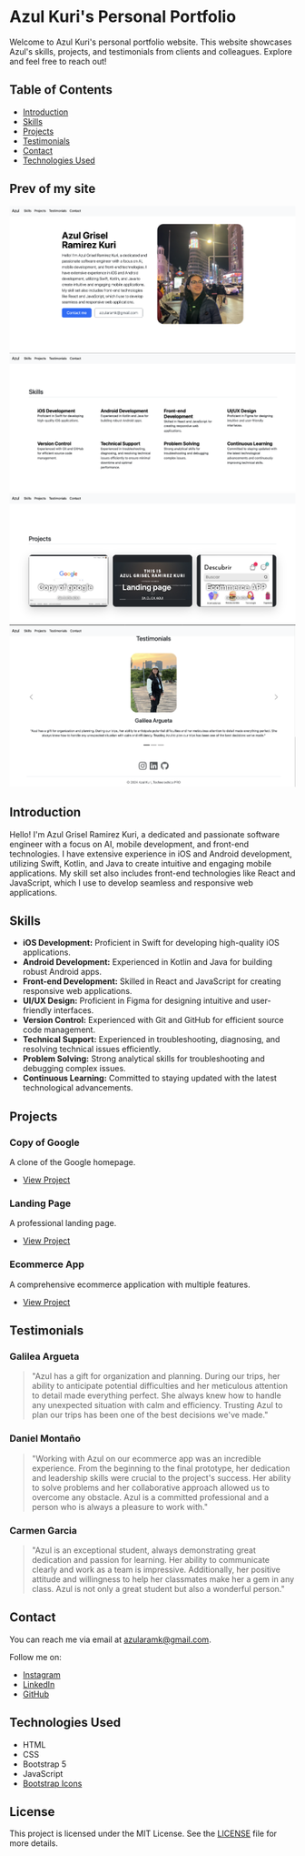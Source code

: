 # Azul Kuri's Personal Portfolio

Welcome to Azul Kuri's personal portfolio website. This website showcases Azul's skills, projects, and testimonials from clients and colleagues. Explore and feel free to reach out!

## Table of Contents

- [Introduction](#introduction)
- [Skills](#skills)
- [Projects](#projects)
- [Testimonials](#testimonials)
- [Contact](#contact)
- [Technologies Used](#technologies-used)

## Prev of my site
![Presentación](readme/presentacion.png)
![Habilidades](readme/skills.png)
![Proyectos](readme/projects.png)
![Testimonios](readme/testi.png)

## Introduction

Hello! I'm Azul Grisel Ramirez Kuri, a dedicated and passionate software engineer with a focus on AI, mobile development, and front-end technologies. I have extensive experience in iOS and Android development, utilizing Swift, Kotlin, and Java to create intuitive and engaging mobile applications. My skill set also includes front-end technologies like React and JavaScript, which I use to develop seamless and responsive web applications.

## Skills

- **iOS Development:** Proficient in Swift for developing high-quality iOS applications.
- **Android Development:** Experienced in Kotlin and Java for building robust Android apps.
- **Front-end Development:** Skilled in React and JavaScript for creating responsive web applications.
- **UI/UX Design:** Proficient in Figma for designing intuitive and user-friendly interfaces.
- **Version Control:** Experienced with Git and GitHub for efficient source code management.
- **Technical Support:** Experienced in troubleshooting, diagnosing, and resolving technical issues efficiently.
- **Problem Solving:** Strong analytical skills for troubleshooting and debugging complex issues.
- **Continuous Learning:** Committed to staying updated with the latest technological advancements.

## Projects

### Copy of Google
A clone of the Google homepage.
- [View Project](https://clon-google-omega.vercel.app)

### Landing Page
A professional landing page.
- [View Project](https://www.azulrk.com)

### Ecommerce App
A comprehensive ecommerce application with multiple features.
- [View Project](https://www.azulrk.com/projects.html)

## Testimonials

### Galilea Argueta
> "Azul has a gift for organization and planning. During our trips, her ability to anticipate potential difficulties and her meticulous attention to detail made everything perfect. She always knew how to handle any unexpected situation with calm and efficiency. Trusting Azul to plan our trips has been one of the best decisions we've made."

### Daniel Montaño
> "Working with Azul on our ecommerce app was an incredible experience. From the beginning to the final prototype, her dedication and leadership skills were crucial to the project's success. Her ability to solve problems and her collaborative approach allowed us to overcome any obstacle. Azul is a committed professional and a person who is always a pleasure to work with."

### Carmen Garcia
> "Azul is an exceptional student, always demonstrating great dedication and passion for learning. Her ability to communicate clearly and work as a team is impressive. Additionally, her positive attitude and willingness to help her classmates make her a gem in any class. Azul is not only a great student but also a wonderful person."

## Contact

You can reach me via email at [azularamk@gmail.com](mailto:azularamk@gmail.com).

Follow me on:
- [Instagram](https://www.instagram.com/azulramk/)
- [LinkedIn](https://www.linkedin.com/in/azul-grisel-ramirez-kuri-7a213018a/)
- [GitHub](https://github.com/AzulRK22)

## Technologies Used

- HTML
- CSS
- Bootstrap 5
- JavaScript
- [Bootstrap Icons](https://icons.getbootstrap.com/)

## License

This project is licensed under the MIT License. See the [LICENSE](LICENSE) file for more details.

